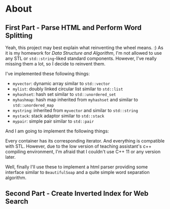 # About

## First Part - Parse HTML and Perform Word Splitting
Yeah, this project may best explain what reinventing the wheel means. :) As it is my homework for
*Data Structure and Algorithm*, I'm not allowed to use any STL or `std::string`-liked standard components.
However, I've really missing them a lot, so I decide to reinvent them.

I've implemented these following things:
* `myvector`: dynamic array similar to `std::vector`
* `mylist`: doubly linked circular list similar to `std::list`
* `myhashset`: hash set similar to `std::unordered_set`
* `myhashmap`: hash map inherited from `myhashset` and similar to `std::unordered_map` 
* `mystring`: inherited from `myvector` and similar to `std::string`
* `mystack`: stack adaptor similar to `std::stack`
* `mypair`: simple pair similar to `std::pair`

And I am going to implement the following things:

Every container has its corresponding iterator. And everything is compatible with STL. However,
due to the low version of teaching assistant's c++ compiling environment, I'm afraid that I
couldn't use C++ 11 or any version later.

Well, finally I'll use these to implement a html parser providing some interface similar to
`BeautifulSoap` and a quite simple word separation algorithm.

## Second Part - Create Inverted Index for Web Search

